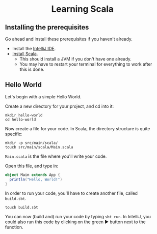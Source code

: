 <h1 align="center">Learning Scala </h1>


## Installing the prerequisites

Go ahead and install these prerequisites if you haven't already.

* Install the [IntelliJ IDE](https://www.jetbrains.com/edu-products/download/#section=idea-Scala).
* [Install Scala](https://docs.scala-lang.org/getting-started/index.html#install-scala-on-your-computer).
  * This should install a JVM if you don't have one already.
  * You may have to restart your terminal for everything to work after this is done.

## Hello World

Let's begin with a simple Hello World.

Create a new directory for your project, and cd into it:
```
mkdir hello-world
cd hello-world
```

Now create a file for your code. In Scala, the directory structure is quite specific:
```
mkdir -p src/main/scala/
touch src/main/scala/Main.scala
```

`Main.scala` is the file where you'll write your code.

Open this file, and type in:

```scala
object Main extends App {
  println("Hello, World!")
}
```

In order to run your code, you'll have to create another file, called `build.sbt`.
```
touch build.sbt
```

You can now (build and) run your code by typing `sbt run`.
In IntelliJ, you could also run this code by clicking on the green ▶️ button next to the function.
